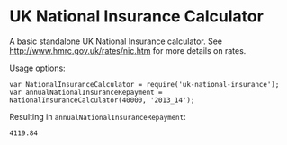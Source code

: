 UK National Insurance Calculator
=============

A basic standalone UK National Insurance calculator. See http://www.hmrc.gov.uk/rates/nic.htm for more details on rates.

Usage options:

    var NationalInsuranceCalculator = require('uk-national-insurance');
    var annualNationalInsuranceRepayment = NationalInsuranceCalculator(40000, '2013_14');

Resulting in `annualNationalInsuranceRepayment`:

    4119.84
